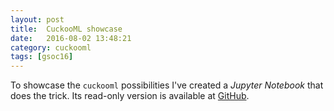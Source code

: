 ```yaml
---
layout: post
title:  CuckooML showcase
date:   2016-08-02 13:48:21
category: cuckooml
tags: [gsoc16]
---
```

To showcase the `cuckooml` possibilities I've created a *Jupyter Notebook* that does the trick. Its read-only version is available at [GitHub](https://render.githubusercontent.com/view/ipynb?commit=b6c5b0e6f8b11a2cab6972cc2f71bf1197f303cc&enc_url=68747470733a2f2f7261772e67697468756275736572636f6e74656e742e636f6d2f686f6e65796e65742f6375636b6f6f6d6c2f623663356230653666386231316132636162363937326363326637316266313139376633303363632f6578616d706c65732f6375636b6f6f6d6c2e6970796e62&nwo=honeynet%2Fcuckooml&path=examples%2Fcuckooml.ipynb&repository_id=56984886#cuckooml).
